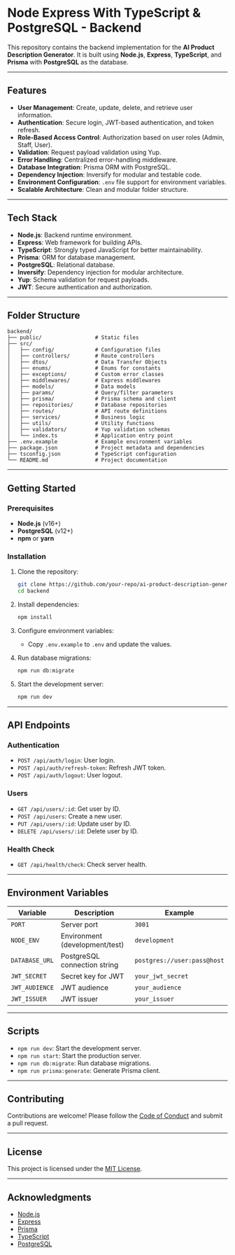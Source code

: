 # Node Express With TypeScript & PostgreSQL - Backend

This repository contains the backend implementation for the **AI Product Description Generator**. It is built using **Node.js**, **Express**, **TypeScript**, and **Prisma** with **PostgreSQL** as the database.

---

## Features

- **User Management**: Create, update, delete, and retrieve user information.
- **Authentication**: Secure login, JWT-based authentication, and token refresh.
- **Role-Based Access Control**: Authorization based on user roles (Admin, Staff, User).
- **Validation**: Request payload validation using Yup.
- **Error Handling**: Centralized error-handling middleware.
- **Database Integration**: Prisma ORM with PostgreSQL.
- **Dependency Injection**: Inversify for modular and testable code.
- **Environment Configuration**: `.env` file support for environment variables.
- **Scalable Architecture**: Clean and modular folder structure.

---

## Tech Stack

- **Node.js**: Backend runtime environment.
- **Express**: Web framework for building APIs.
- **TypeScript**: Strongly typed JavaScript for better maintainability.
- **Prisma**: ORM for database management.
- **PostgreSQL**: Relational database.
- **Inversify**: Dependency injection for modular architecture.
- **Yup**: Schema validation for request payloads.
- **JWT**: Secure authentication and authorization.

---

## Folder Structure

```plaintext
backend/
├── public/                 # Static files
├── src/
│   ├── config/             # Configuration files
│   ├── controllers/        # Route controllers
│   ├── dtos/               # Data Transfer Objects
│   ├── enums/              # Enums for constants
│   ├── exceptions/         # Custom error classes
│   ├── middlewares/        # Express middlewares
│   ├── models/             # Data models
│   ├── params/             # Query/filter parameters
│   ├── prisma/             # Prisma schema and client
│   ├── repositories/       # Database repositories
│   ├── routes/             # API route definitions
│   ├── services/           # Business logic
│   ├── utils/              # Utility functions
│   ├── validators/         # Yup validation schemas
│   └── index.ts            # Application entry point
├── .env.example            # Example environment variables
├── package.json            # Project metadata and dependencies
├── tsconfig.json           # TypeScript configuration
└── README.md               # Project documentation
```

---

## Getting Started

### Prerequisites

- **Node.js** (v16+)
- **PostgreSQL** (v12+)
- **npm** or **yarn**

### Installation

1. Clone the repository:

   ```bash
   git clone https://github.com/your-repo/ai-product-description-generator.git
   cd backend
   ```

2. Install dependencies:

   ```bash
   npm install
   ```

3. Configure environment variables:

   - Copy `.env.example` to `.env` and update the values.

4. Run database migrations:

   ```bash
   npm run db:migrate
   ```

5. Start the development server:
   ```bash
   npm run dev
   ```

---

## API Endpoints

### Authentication

- `POST /api/auth/login`: User login.
- `POST /api/auth/refresh-token`: Refresh JWT token.
- `POST /api/auth/logout`: User logout.

### Users

- `GET /api/users/:id`: Get user by ID.
- `POST /api/users`: Create a new user.
- `PUT /api/users/:id`: Update user by ID.
- `DELETE /api/users/:id`: Delete user by ID.

### Health Check

- `GET /api/health/check`: Check server health.

---

## Environment Variables

| Variable       | Description                    | Example                     |
| -------------- | ------------------------------ | --------------------------- |
| `PORT`         | Server port                    | `3001`                      |
| `NODE_ENV`     | Environment (development/test) | `development`               |
| `DATABASE_URL` | PostgreSQL connection string   | `postgres://user:pass@host` |
| `JWT_SECRET`   | Secret key for JWT             | `your_jwt_secret`           |
| `JWT_AUDIENCE` | JWT audience                   | `your_audience`             |
| `JWT_ISSUER`   | JWT issuer                     | `your_issuer`               |

---

## Scripts

- `npm run dev`: Start the development server.
- `npm run start`: Start the production server.
- `npm run db:migrate`: Run database migrations.
- `npm run prisma:generate`: Generate Prisma client.

---

## Contributing

Contributions are welcome! Please follow the [Code of Conduct](./CODE_OF_CONDUCT.md) and submit a pull request.

---

## License

This project is licensed under the [MIT License](./LICENSE).

---

## Acknowledgments

- [Node.js](https://nodejs.org/)
- [Express](https://expressjs.com/)
- [Prisma](https://www.prisma.io/)
- [TypeScript](https://www.typescriptlang.org/)
- [PostgreSQL](https://www.postgresql.org/)
